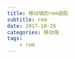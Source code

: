 ```yaml
---
title: 移动端的rem适配
subtitle: rem
date: 2017-10-26
categories: 移动端
tags:
    - rem
---
```





